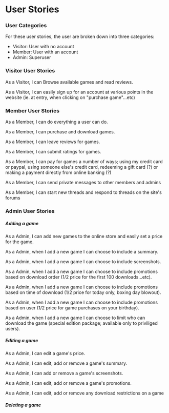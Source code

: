 # User Stories
### User Categories
For these user stories, the user are broken down into three categories:
  - Visitor: User with no account
  - Member: User with an account
  - Admin: Superuser
  
### Visitor User Stories
As a Visitor, I can Browse available games and read reviews.

As a Visitor, I can easily sign up for an account at various points in the website (ie. at entry, when clicking on "purchase game"...etc)

### Member User Stories
As a Member, I can do everything a user can do.

As a Member, I can purchase and download games.

As a Member, I can leave reviews for games.

As a Member, I can submit ratings for games.

As a Member, I can pay for games a number of ways; using my credit card or paypal, using someone else's credit card, redeeming a gift card (?) or making a payment directly from online banking (?)

As a Member, I can send private messages to other members and admins

As a Member, I can start new threads and respond to threads on the site's forums

### Admin User Stories

#####   Adding a game
As a Admin, I can add new games to the online store and easily set a price for the game.

As a Admin, when I add a new game I can choose to include a summary.

As a Admin, when I add a new game I can choose to include screenshots.

As a Admin, when I add a new game I can choose to include promotions based on download order (1/2 price for the first 100 downloads...etc).

As a Admin, when I add a new game I can choose to include promotions based on time of download (1/2 price for today only, boxing day blowout).

As a Admin, when I add a new game I can choose to include promotions based on user (1/2 price for game purchases on your birthday).

As a Admin, when I add a new game I can choose to limit who can download the game (special edition package; available only to priviliged users).

#####   Editing a game
As a Admin, I can edit a game's price. 

As a Admin, I can edit, add or remove a game's summary.

As a Admin, I can add or remove a game's screenshots.

As a Admin, I can edit, add or remove a game's promotions.

As a Admin, I can edit, add or remove any download restrictions on a game
#####   Deleting a game


